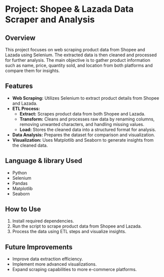 # Project: Shopee & Lazada Data Scraper and Analysis

## Overview
This project focuses on web scraping product data from Shopee and Lazada using Selenium. The extracted data is then cleaned and processed for further analysis. The main objective is to gather product information such as name, price, quantity sold, and location from both platforms and compare them for insights.

## Features
- **Web Scraping:** Utilizes Selenium to extract product details from Shopee and Lazada.
- **ETL Process:**
  - **Extract:** Scrapes product data from both Shopee and Lazada.
  - **Transform:** Cleans and processes raw data by renaming columns, removing unwanted characters, and handling missing values.
  - **Load:** Stores the cleaned data into a structured format for analysis.
- **Data Analysis:** Prepares the dataset for comparison and visualization.
- **Visualization:** Uses Matplotlib and Seaborn to generate insights from the cleaned data.

## Language & library Used
- Python
- Selenium
- Pandas
- Matplotlib
- Seaborn

## How to Use
1. Install required dependencies.
2. Run the script to scrape product data from Shopee and Lazada.
3. Process the data using ETL steps and visualize insights.

## Future Improvements
- Improve data extraction efficiency.
- Implement more advanced visualizations.
- Expand scraping capabilities to more e-commerce platforms.


